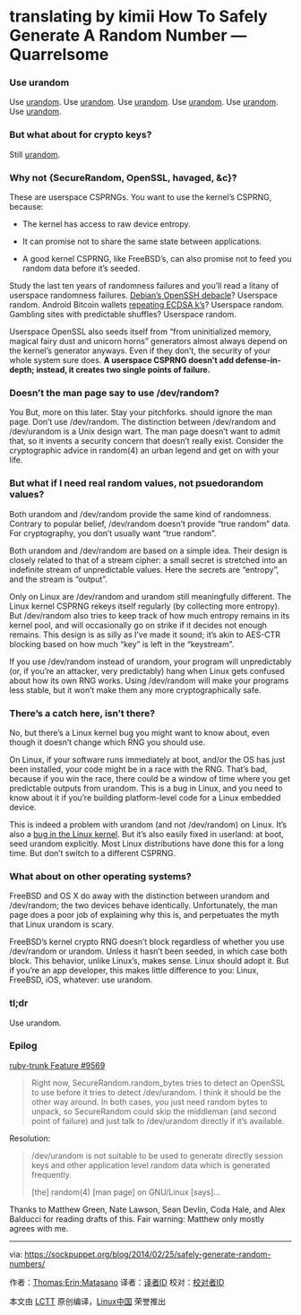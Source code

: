 translating by kimii
How To Safely Generate A Random Number — Quarrelsome
======
### Use urandom

Use [urandom][1]. Use [urandom][2]. Use [urandom][3]. Use [urandom][4]. Use [urandom][5]. Use [urandom][6].

### But what about for crypto keys?

Still [urandom][6].

### Why not {SecureRandom, OpenSSL, havaged, &c}?

These are userspace CSPRNGs. You want to use the kernel’s CSPRNG, because:

  * The kernel has access to raw device entropy.

  * It can promise not to share the same state between applications.

  * A good kernel CSPRNG, like FreeBSD’s, can also promise not to feed you random data before it’s seeded.




Study the last ten years of randomness failures and you’ll read a litany of userspace randomness failures. [Debian’s OpenSSH debacle][7]? Userspace random. Android Bitcoin wallets [repeating ECDSA k’s][8]? Userspace random. Gambling sites with predictable shuffles? Userspace random.

Userspace OpenSSL also seeds itself from “from uninitialized memory, magical fairy dust and unicorn horns” generators almost always depend on the kernel’s generator anyways. Even if they don’t, the security of your whole system sure does. **A userspace CSPRNG doesn’t add defense-in-depth; instead, it creates two single points of failure.**

### Doesn’t the man page say to use /dev/random?

You But, more on this later. Stay your pitchforks. should ignore the man page. Don’t use /dev/random. The distinction between /dev/random and /dev/urandom is a Unix design wart. The man page doesn’t want to admit that, so it invents a security concern that doesn’t really exist. Consider the cryptographic advice in random(4) an urban legend and get on with your life.

### But what if I need real random values, not psuedorandom values?

Both urandom and /dev/random provide the same kind of randomness. Contrary to popular belief, /dev/random doesn’t provide “true random” data. For cryptography, you don’t usually want “true random”.

Both urandom and /dev/random are based on a simple idea. Their design is closely related to that of a stream cipher: a small secret is stretched into an indefinite stream of unpredictable values. Here the secrets are “entropy”, and the stream is “output”.

Only on Linux are /dev/random and urandom still meaningfully different. The Linux kernel CSPRNG rekeys itself regularly (by collecting more entropy). But /dev/random also tries to keep track of how much entropy remains in its kernel pool, and will occasionally go on strike if it decides not enough remains. This design is as silly as I’ve made it sound; it’s akin to AES-CTR blocking based on how much “key” is left in the “keystream”.

If you use /dev/random instead of urandom, your program will unpredictably (or, if you’re an attacker, very predictably) hang when Linux gets confused about how its own RNG works. Using /dev/random will make your programs less stable, but it won’t make them any more cryptographically safe.

### There’s a catch here, isn’t there?

No, but there’s a Linux kernel bug you might want to know about, even though it doesn’t change which RNG you should use.

On Linux, if your software runs immediately at boot, and/or the OS has just been installed, your code might be in a race with the RNG. That’s bad, because if you win the race, there could be a window of time where you get predictable outputs from urandom. This is a bug in Linux, and you need to know about it if you’re building platform-level code for a Linux embedded device.

This is indeed a problem with urandom (and not /dev/random) on Linux. It’s also a [bug in the Linux kernel][9]. But it’s also easily fixed in userland: at boot, seed urandom explicitly. Most Linux distributions have done this for a long time. But don’t switch to a different CSPRNG.

### What about on other operating systems?

FreeBSD and OS X do away with the distinction between urandom and /dev/random; the two devices behave identically. Unfortunately, the man page does a poor job of explaining why this is, and perpetuates the myth that Linux urandom is scary.

FreeBSD’s kernel crypto RNG doesn’t block regardless of whether you use /dev/random or urandom. Unless it hasn’t been seeded, in which case both block. This behavior, unlike Linux’s, makes sense. Linux should adopt it. But if you’re an app developer, this makes little difference to you: Linux, FreeBSD, iOS, whatever: use urandom.

### tl;dr

Use urandom.

### Epilog

[ruby-trunk Feature #9569][10]

> Right now, SecureRandom.random_bytes tries to detect an OpenSSL to use before it tries to detect /dev/urandom. I think it should be the other way around. In both cases, you just need random bytes to unpack, so SecureRandom could skip the middleman (and second point of failure) and just talk to /dev/urandom directly if it’s available.

Resolution:

> /dev/urandom is not suitable to be used to generate directly session keys and other application level random data which is generated frequently.
>
> [the] random(4) [man page] on GNU/Linux [says]…

Thanks to Matthew Green, Nate Lawson, Sean Devlin, Coda Hale, and Alex Balducci for reading drafts of this. Fair warning: Matthew only mostly agrees with me.

--------------------------------------------------------------------------------

via: https://sockpuppet.org/blog/2014/02/25/safely-generate-random-numbers/

作者：[Thomas;Erin;Matasano][a]
译者：[译者ID](https://github.com/译者ID)
校对：[校对者ID](https://github.com/校对者ID)

本文由 [LCTT](https://github.com/LCTT/TranslateProject) 原创编译，[Linux中国](https://linux.cn/) 荣誉推出

[a]:https://sockpuppet.org/blog
[1]:http://blog.cr.yp.to/20140205-entropy.html
[2]:http://cr.yp.to/talks/2011.09.28/slides.pdf
[3]:http://golang.org/src/pkg/crypto/rand/rand_unix.go
[4]:http://security.stackexchange.com/questions/3936/is-a-rand-from-dev-urandom-secure-for-a-login-key
[5]:http://stackoverflow.com/a/5639631
[6]:https://twitter.com/bramcohen/status/206146075487240194
[7]:http://research.swtch.com/openssl
[8]:http://arstechnica.com/security/2013/08/google-confirms-critical-android-crypto-flaw-used-in-5700-bitcoin-heist/
[9]:https://factorable.net/weakkeys12.extended.pdf
[10]:https://bugs.ruby-lang.org/issues/9569
